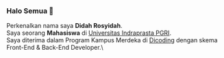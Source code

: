 ### Halo Semua 👋

Perkenalkan nama saya **Didah Rosyidah**.\
Saya seorang **Mahasiswa** di [Universitas Indraprasta PGRI](https://unindra.ac.id/).\
Saya diterima dalam Program Kampus Merdeka di [Dicoding](https://www.dicoding.com/) dengan skema Front-End & Back-End Developer.\
<!--
**DidahR/DidahR** is a ✨ _special_ ✨ repository because its `README.md` (this file) appears on your GitHub profile.

Here are some ideas to get you started:

- 🔭 I’m currently working on ...
- 🌱 I’m currently learning ...
- 👯 I’m looking to collaborate on ...
- 🤔 I’m looking for help with ...
- 💬 Ask me about ...
- 📫 How to reach me: ...
- 😄 Pronouns: ...
- ⚡ Fun fact: ...
-->
